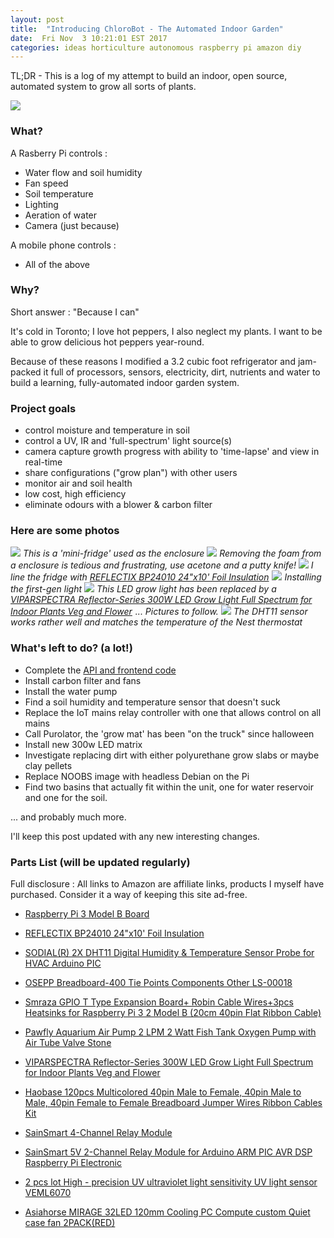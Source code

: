 ```yaml
---
layout: post
title:  "Introducing ChloroBot - The Automated Indoor Garden"
date:  Fri Nov  3 10:21:01 EST 2017
categories: ideas horticulture autonomous raspberry pi amazon diy
---
```


TL;DR - This is a log of my attempt to build an indoor, open source, automated system to grow all sorts of plants.

<img src="/images/fulls/08.jpg" class="fit image">

### What?

A Rasberry Pi controls :

* Water flow and soil humidity
* Fan speed
* Soil temperature
* Lighting
* Aeration of water
* Camera (just because)

A mobile phone controls :

* All of the above


### Why?

Short answer : "Because I can"

It's cold in Toronto; I love hot peppers, I also neglect my plants.  I want to be able to grow delicious hot peppers year-round.

Because of these reasons I modified a 3.2 cubic foot refrigerator and jam-packed it full of processors, sensors, electricity,
dirt, nutrients and water to build a learning, fully-automated indoor garden system.


### Project goals

* control moisture and temperature in soil
* control a UV, IR and 'full-spectrum' light source(s)
* camera capture growth progress with ability to 'time-lapse' and view in real-time
* share configurations ("grow plan") with other users
* monitor air and soil health
* low cost, high efficiency
* eliminate odours with a blower & carbon filter


### Here are some photos


<img src="/images/fulls/01.jpg" class="fit image">
<em>This is a 'mini-fridge' used as the enclosure</em>

<img src="/images/fulls/02.jpg" class="fit image">
<em>Removing the foam from a enclosure is tedious and frustrating, use acetone and a putty knife!</em>

<img src="/images/fulls/03.jpg" class="fit image">
<em>I line the fridge with
<a target="_blank" href="https://www.amazon.ca/gp/product/B000BPF22U/ref=as_li_tl?ie=UTF8&camp=15121&creative=330641&creativeASIN=B000BPF22U&linkCode=as2&tag=chlorobot-20&linkId=c3233a550220a9a552973e437d406c02">REFLECTIX BP24010 24"x10' Foil Insulation</a><img src="//ir-ca.amazon-adsystem.com/e/ir?t=chlorobot-20&l=am2&o=15&a=B000BPF22U" width="1" height="1" border="0" alt="" style="border:none !important; margin:0px !important;" />
</em>

<img src="/images/fulls/06.jpg" class="fit image">
<em>Installing the first-gen light</em>

<img src="/images/fulls/04.jpg" class="fit image">
<em>This LED grow light has been replaced by a
<a target="_blank" href="https://www.amazon.ca/gp/product/B01G8AXP48/ref=as_li_tl?ie=UTF8&camp=15121&creative=330641&creativeASIN=B01G8AXP48&linkCode=as2&tag=chlorobot-20&linkId=596ad7287b345e8a9d7198b936154617">VIPARSPECTRA Reflector-Series 300W LED Grow Light Full Spectrum for Indoor Plants Veg and Flower</a><img src="//ir-ca.amazon-adsystem.com/e/ir?t=chlorobot-20&l=am2&o=15&a=B01G8AXP48" width="1" height="1" border="0" alt="" style="border:none !important; margin:0px !important;" />
... Pictures to follow.
</em>

<img src="/images/fulls/05.jpg" class="fit image">
<em>The DHT11 sensor works rather well and matches the temperature of the Nest thermostat</em>


### What's left to do? (a lot!)

* Complete the <a href="https://github.com/chlorobot/chlorobot-app" target="_blank">API and frontend code</a>
* Install carbon filter and fans
* Install the water pump
* Find a soil humidity and temperature sensor that doesn't suck
* Replace the IoT mains relay controller with one that allows control on all mains
* Call Purolator, the 'grow mat' has been "on the truck" since halloween
* Install new 300w LED matrix
* Investigate replacing dirt with either polyurethane grow slabs or maybe clay pellets
* Replace NOOBS image with headless Debian on the Pi
* Find two basins that actually fit within the unit, one for water reservoir and one for the soil.

... and probably much more.

I'll keep this post updated with any new interesting changes.


### Parts List (will be updated regularly)

Full disclosure : All links to Amazon are affiliate links, products I myself have purchased. Consider it a way of keeping this site ad-free.


<!-- Pi -->
* <a target="_blank" href="https://www.amazon.ca/gp/product/B01CD5VC92/ref=as_li_tl?ie=UTF8&camp=15121&creative=330641&creativeASIN=B01CD5VC92&linkCode=as2&tag=chlorobot-20&linkId=dacb3daff0ff708eb2d216da33c84f66">Raspberry Pi 3 Model B Board</a><img src="//ir-ca.amazon-adsystem.com/e/ir?t=chlorobot-20&l=am2&o=15&a=B01CD5VC92" width="1" height="1" border="0" alt="" style="border:none !important; margin:0px !important;" />
<!-- Insulation -->
* <a target="_blank" href="https://www.amazon.ca/gp/product/B000BPF22U/ref=as_li_tl?ie=UTF8&camp=15121&creative=330641&creativeASIN=B000BPF22U&linkCode=as2&tag=chlorobot-20&linkId=e1b29488e57016133db9965d799cb715">REFLECTIX BP24010 24"x10' Foil Insulation</a><img src="//ir-ca.amazon-adsystem.com/e/ir?t=chlorobot-20&l=am2&o=15&a=B000BPF22U" width="1" height="1" border="0" alt="" style="border:none !important; margin:0px !important;" />
<!-- DHT11 -->
* <a target="_blank" href="https://www.amazon.ca/gp/product/B00K67YJ18/ref=as_li_tl?ie=UTF8&camp=15121&creative=330641&creativeASIN=B00K67YJ18&linkCode=as2&tag=chlorobot-20&linkId=14c959d2887a8e47a41aa6f20a8d2f40">SODIAL(R) 2X DHT11 Digital Humidity &amp; Temperature Sensor Probe for HVAC Arduino PIC</a><img src="//ir-ca.amazon-adsystem.com/e/ir?t=chlorobot-20&l=am2&o=15&a=B00K67YJ18" width="1" height="1" border="0" alt="" style="border:none !important; margin:0px !important;" />
<!-- Breadboard -->
* <a target="_blank" href="https://www.amazon.ca/gp/product/B00EFZV2CG/ref=as_li_tl?ie=UTF8&camp=15121&creative=330641&creativeASIN=B00EFZV2CG&linkCode=as2&tag=chlorobot-20&linkId=8851fb6fdc17ed94ac5b68c693011754">OSEPP Breadboard-400 Tie Points Components Other LS-00018</a><img src="//ir-ca.amazon-adsystem.com/e/ir?t=chlorobot-20&l=am2&o=15&a=B00EFZV2CG" width="1" height="1" border="0" alt="" style="border:none !important; margin:0px !important;" />
<!-- Cobbler -->
* <a target="_blank" href="https://www.amazon.ca/gp/product/B0739M95SG/ref=as_li_tl?ie=UTF8&camp=15121&creative=330641&creativeASIN=B0739M95SG&linkCode=as2&tag=chlorobot-20&linkId=3ab0ae6372bd498678e68b7d9172210f">Smraza GPIO T Type Expansion Board+ Robin Cable Wires+3pcs Heatsinks for Raspberry Pi 3 2 Model B (20cm 40pin Flat Ribbon Cable)</a><img src="//ir-ca.amazon-adsystem.com/e/ir?t=chlorobot-20&l=am2&o=15&a=B0739M95SG" width="1" height="1" border="0" alt="" style="border:none !important; margin:0px !important;" />
<!-- aerator -->
* <a target="_blank" href="https://www.amazon.ca/gp/product/B01MUMJO5X/ref=as_li_tl?ie=UTF8&camp=15121&creative=330641&creativeASIN=B01MUMJO5X&linkCode=as2&tag=chlorobot-20&linkId=ba7399d28c4dc9132fef0043882dd549">Pawfly Aquarium Air Pump 2 LPM 2 Watt Fish Tank Oxygen Pump with Air Tube Valve Stone</a><img src="//ir-ca.amazon-adsystem.com/e/ir?t=chlorobot-20&l=am2&o=15&a=B01MUMJO5X" width="1" height="1" border="0" alt="" style="border:none !important; margin:0px !important;" />
<!-- light -->
* <a target="_blank" href="https://www.amazon.ca/gp/product/B01G8AXP48/ref=as_li_tl?ie=UTF8&camp=15121&creative=330641&creativeASIN=B01G8AXP48&linkCode=as2&tag=chlorobot-20&linkId=14ec542738c78fede69c6f2622b05c7d">VIPARSPECTRA Reflector-Series 300W LED Grow Light Full Spectrum for Indoor Plants Veg and Flower</a><img src="//ir-ca.amazon-adsystem.com/e/ir?t=chlorobot-20&l=am2&o=15&a=B01G8AXP48" width="1" height="1" border="0" alt="" style="border:none !important; margin:0px !important;" />
<!-- straps -->
* <a target="_blank" href="https://www.amazon.ca/gp/product/B01DLKLL6C/ref=as_li_tl?ie=UTF8&camp=15121&creative=330641&creativeASIN=B01DLKLL6C&linkCode=as2&tag=chlorobot-20&linkId=0f3637bb5f9ad49fa56675eee92eb2bb">Haobase 120pcs Multicolored 40pin Male to Female, 40pin Male to Male, 40pin Female to Female Breadboard Jumper Wires Ribbon Cables Kit</a><img src="//ir-ca.amazon-adsystem.com/e/ir?t=chlorobot-20&l=am2&o=15&a=B01DLKLL6C" width="1" height="1" border="0" alt="" style="border:none !important; margin:0px !important;" />
<!-- relay4 -->
* <a target="_blank" href="https://www.amazon.ca/gp/product/B0057OC5O8/ref=as_li_tl?ie=UTF8&camp=15121&creative=330641&creativeASIN=B0057OC5O8&linkCode=as2&tag=chlorobot-20&linkId=7fad8ca52be367e14074bfbadffefffd">SainSmart 4-Channel Relay Module</a><img src="//ir-ca.amazon-adsystem.com/e/ir?t=chlorobot-20&l=am2&o=15&a=B0057OC5O8" width="1" height="1" border="0" alt="" style="border:none !important; margin:0px !important;" />
<!-- relay2-->
* <a target="_blank" href="https://www.amazon.ca/gp/product/B0057OC6D8/ref=as_li_tl?ie=UTF8&camp=15121&creative=330641&creativeASIN=B0057OC6D8&linkCode=as2&tag=chlorobot-20&linkId=428403c2edb20a3ed136acb30da2c366">SainSmart 5V 2-Channel Relay Module for Arduino ARM PIC AVR DSP Raspberry Pi Electronic</a><img src="//ir-ca.amazon-adsystem.com/e/ir?t=chlorobot-20&l=am2&o=15&a=B0057OC6D8" width="1" height="1" border="0" alt="" style="border:none !important; margin:0px !important;" />
<!-- uv -->
* <a target="_blank" href="https://www.amazon.ca/gp/product/B071P491G8/ref=as_li_tl?ie=UTF8&camp=15121&creative=330641&creativeASIN=B071P491G8&linkCode=as2&tag=chlorobot-20&linkId=0efa1812c6ff779fb60e37cf70c0273b">2 pcs lot High - precision UV ultraviolet light sensitivity UV light sensor VEML6070</a><img src="//ir-ca.amazon-adsystem.com/e/ir?t=chlorobot-20&l=am2&o=15&a=B071P491G8" width="1" height="1" border="0" alt="" style="border:none !important; margin:0px !important;" />
<!-- fan -->
* <a target="_blank" href="https://www.amazon.ca/gp/product/B06WRTX42Y/ref=as_li_tl?ie=UTF8&camp=15121&creative=330641&creativeASIN=B06WRTX42Y&linkCode=as2&tag=chlorobot-20&linkId=f73ab815be718d980c433fed1f0fb583">Asiahorse MIRAGE 32LED 120mm Cooling PC Compute custom Quiet case fan 2PACK(RED)</a><img src="//ir-ca.amazon-adsystem.com/e/ir?t=chlorobot-20&l=am2&o=15&a=B06WRTX42Y" width="1" height="1" border="0" alt="" style="border:none !important; margin:0px !important;" />
